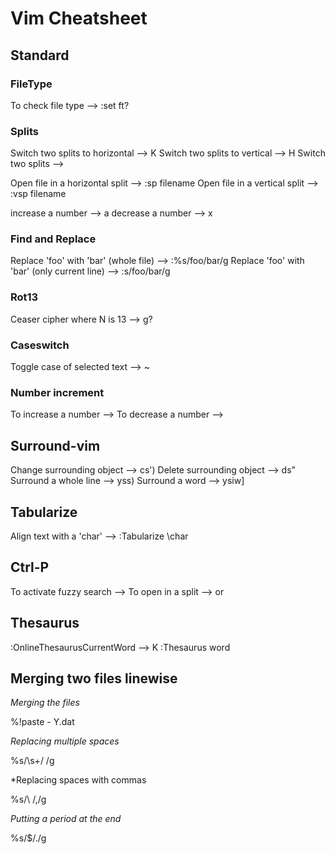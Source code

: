 Vim Cheatsheet
==============


Standard
--------

### FileType
To check file type --> :set ft?

### Splits

Switch two splits to horizontal --> <C-w>K
Switch two splits to vertical   --> <C-w>H
Switch two splits               --> <C-w><C-x>

Open file in a horizontal split  --> :sp filename
Open file in a vertical split    --> :vsp filename

increase a number --> <CR>a
decrease a number --> <CR>x

### Find and Replace
Replace 'foo' with 'bar' (whole file)        --> :%s/foo/bar/g
Replace 'foo' with 'bar' (only current line) --> :s/foo/bar/g

### Rot13
Ceaser cipher where N is 13 --> g?

### Caseswitch
Toggle case of selected text --> ~

### Number increment
To increase a number --> <C-a>
To decrease a number --> <C-x>


Surround-vim
------------

Change surrounding object --> cs')
Delete surrounding object --> ds"
Surround a whole line     --> yss)
Surround a word           --> ysiw]

Tabularize
----------

Align text with a 'char' --> :Tabularize \char

Ctrl-P
------

To activate fuzzy search --> <C-p>
To open in a split       --> <C-v> or <C-x>

Thesaurus
---------
:OnlineThesaurusCurrentWord --> <LocalLeader>K
:Thesaurus word

Merging two files linewise
--------------------------

*Merging the files*

%!paste - Y.dat 

*Replacing multiple spaces*

%s/\s\+/ /g     

*Replacing spaces with commas

%s/\ /,/g       

*Putting a period at the end*

%s/$/./g        

